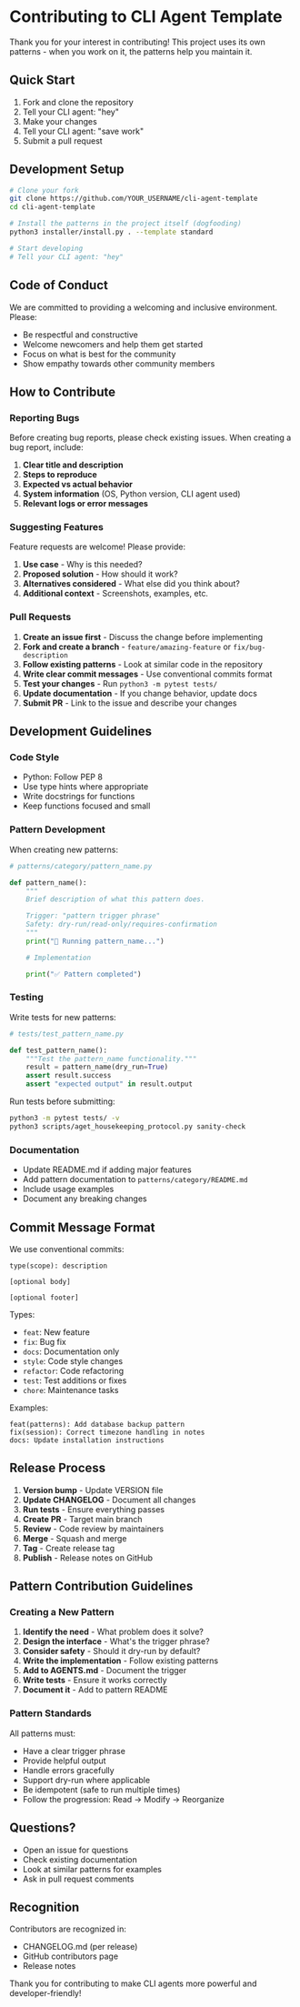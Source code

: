 # Contributing to CLI Agent Template

Thank you for your interest in contributing! This project uses its own patterns - when you work on it, the patterns help you maintain it.

## Quick Start

1. Fork and clone the repository
2. Tell your CLI agent: "hey"
3. Make your changes
4. Tell your CLI agent: "save work"
5. Submit a pull request

## Development Setup

```bash
# Clone your fork
git clone https://github.com/YOUR_USERNAME/cli-agent-template
cd cli-agent-template

# Install the patterns in the project itself (dogfooding)
python3 installer/install.py . --template standard

# Start developing
# Tell your CLI agent: "hey"
```

## Code of Conduct

We are committed to providing a welcoming and inclusive environment. Please:

- Be respectful and constructive
- Welcome newcomers and help them get started
- Focus on what is best for the community
- Show empathy towards other community members

## How to Contribute

### Reporting Bugs

Before creating bug reports, please check existing issues. When creating a bug report, include:

1. **Clear title and description**
2. **Steps to reproduce**
3. **Expected vs actual behavior**
4. **System information** (OS, Python version, CLI agent used)
5. **Relevant logs or error messages**

### Suggesting Features

Feature requests are welcome! Please provide:

1. **Use case** - Why is this needed?
2. **Proposed solution** - How should it work?
3. **Alternatives considered** - What else did you think about?
4. **Additional context** - Screenshots, examples, etc.

### Pull Requests

1. **Create an issue first** - Discuss the change before implementing
2. **Fork and create a branch** - `feature/amazing-feature` or `fix/bug-description`
3. **Follow existing patterns** - Look at similar code in the repository
4. **Write clear commit messages** - Use conventional commits format
5. **Test your changes** - Run `python3 -m pytest tests/`
6. **Update documentation** - If you change behavior, update docs
7. **Submit PR** - Link to the issue and describe your changes

## Development Guidelines

### Code Style

- Python: Follow PEP 8
- Use type hints where appropriate
- Write docstrings for functions
- Keep functions focused and small

### Pattern Development

When creating new patterns:

```python
# patterns/category/pattern_name.py

def pattern_name():
    """
    Brief description of what this pattern does.

    Trigger: "pattern trigger phrase"
    Safety: dry-run/read-only/requires-confirmation
    """
    print("🔄 Running pattern_name...")

    # Implementation

    print("✅ Pattern completed")
```

### Testing

Write tests for new patterns:

```python
# tests/test_pattern_name.py

def test_pattern_name():
    """Test the pattern_name functionality."""
    result = pattern_name(dry_run=True)
    assert result.success
    assert "expected output" in result.output
```

Run tests before submitting:

```bash
python3 -m pytest tests/ -v
python3 scripts/aget_housekeeping_protocol.py sanity-check
```

### Documentation

- Update README.md if adding major features
- Add pattern documentation to `patterns/category/README.md`
- Include usage examples
- Document any breaking changes

## Commit Message Format

We use conventional commits:

```
type(scope): description

[optional body]

[optional footer]
```

Types:
- `feat`: New feature
- `fix`: Bug fix
- `docs`: Documentation only
- `style`: Code style changes
- `refactor`: Code refactoring
- `test`: Test additions or fixes
- `chore`: Maintenance tasks

Examples:
```
feat(patterns): Add database backup pattern
fix(session): Correct timezone handling in notes
docs: Update installation instructions
```

## Release Process

1. **Version bump** - Update VERSION file
2. **Update CHANGELOG** - Document all changes
3. **Run tests** - Ensure everything passes
4. **Create PR** - Target main branch
5. **Review** - Code review by maintainers
6. **Merge** - Squash and merge
7. **Tag** - Create release tag
8. **Publish** - Release notes on GitHub

## Pattern Contribution Guidelines

### Creating a New Pattern

1. **Identify the need** - What problem does it solve?
2. **Design the interface** - What's the trigger phrase?
3. **Consider safety** - Should it dry-run by default?
4. **Write the implementation** - Follow existing patterns
5. **Add to AGENTS.md** - Document the trigger
6. **Write tests** - Ensure it works correctly
7. **Document it** - Add to pattern README

### Pattern Standards

All patterns must:
- Have a clear trigger phrase
- Provide helpful output
- Handle errors gracefully
- Support dry-run where applicable
- Be idempotent (safe to run multiple times)
- Follow the progression: Read → Modify → Reorganize

## Questions?

- Open an issue for questions
- Check existing documentation
- Look at similar patterns for examples
- Ask in pull request comments

## Recognition

Contributors are recognized in:
- CHANGELOG.md (per release)
- GitHub contributors page
- Release notes

Thank you for contributing to make CLI agents more powerful and developer-friendly!